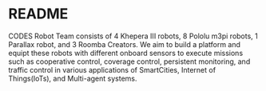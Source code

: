 # README
CODES Robot Team consists of 4 Khepera III robots, 8 Pololu m3pi robots, 1 Parallax robot, and 3 Roomba Creators.
We aim to build a platform and equipt these robots with different onboard sensors to execute missions such as cooperative control, coverage control, persistent monitoring, and traffic control in various applications of SmartCities, Internet of Things(IoTs), and Multi-agent systems.



